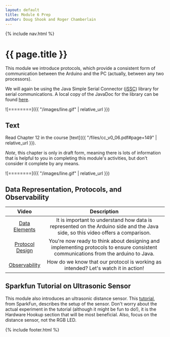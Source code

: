 ```yaml
---
layout: default
title: Module 6 Prep
author: Doug Shook and Roger Chamberlain
---
```

{% include nav.html %}

# {{ page.title }}

This module we introduce protocols, which provide a consistent form of communication between the Arduino and the PC (actually, between any two processors).

We will again be using the Java Simple Serial Connector ([jSSC](https://github.com/scream3r/java-simple-serial-connector)) library for serial communications.  A local copy of the JavaDoc for the library can be found [here](https://classes.cec.wustl.edu/~SEAS-SVC-CSE132/jssc/javadoc/).

![========]({{ "/images/line.gif" | relative_url }})

## Text

Read Chapter 12 in the course
[text]({{ "/files/cc_v0_06.pdf#page=149" | relative_url }}).

*Note*, this chapter is only in draft form, meaning there is lots of
information that is helpful to you in completing this module's activities,
but don't consider it complete by any means.

![========]({{ "/images/line.gif" | relative_url }})

## Data Representation, Protocols, and Observability

| Video | Description |
|:-----:|:-----------:|
|[Data Elements](https://wustl.box.com/s/hjvoo9cq7reyxjkzc0slfro1ifhc20p3) | It is important to understand how data is represented on the Arduino side and the Java side, so this video offers a comparison. |
|[Protocol Design](https://wustl.box.com/s/c2hqdkrm267r7m3n0eymcia0ngek3b2p) | You're now ready to think about designing and implementing protocols to ensure consistent communications from the arduino to Java. |
|[Observability](https://wustl.box.com/s/098tf670ehwqglcgm96yviqgbey0hjsi) | How do we know that our protocol is working as intended? Let's watch it in action! |

## Sparkfun Tutorial on Ultrasonic Sensor

This module also introduces an ultrasonic distance sensor. This [tutorial](https://learn.sparkfun.com/tutorials/sparkfun-inventors-kit-experiment-guide---v41/circuit-3b-distance-sensor), from SparkFun, describes the setup of the sensor.  Don't worry about the actual experiment in the tutorial (although it might be fun to do!), it is the Hardware Hookup section that will be most beneficial.  Also, focus on the distance sensor, not the RGB LED.

{% include footer.html %}

